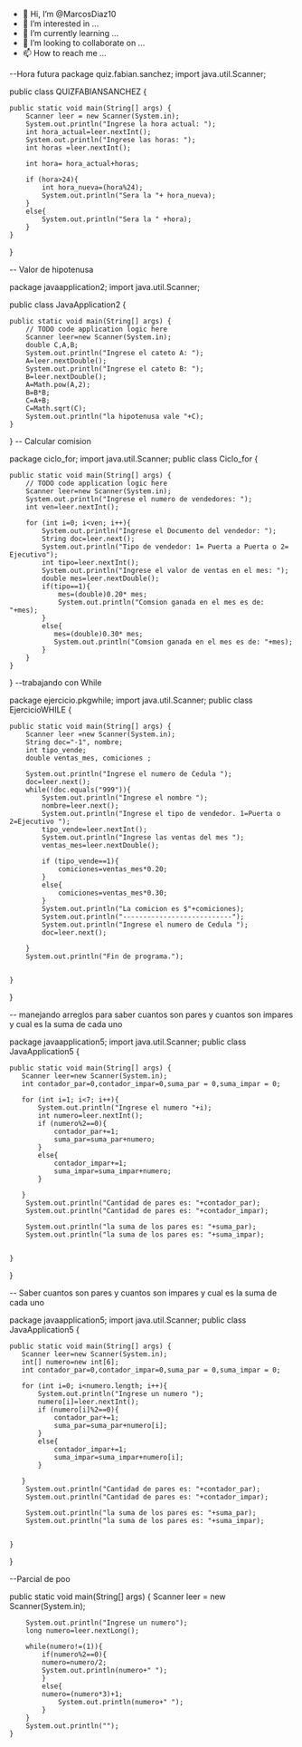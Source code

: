 - 👋 Hi, I’m @MarcosDiaz10
- 👀 I’m interested in ...
- 🌱 I’m currently learning ...
- 💞️ I’m looking to collaborate on ...
- 📫 How to reach me ...

<!---
MarcosDiaz10/MarcosDiaz10 is a ✨ special ✨ repository because its `README.md` (this file) appears on your GitHub profile.
You can click the Preview link to take a look at your changes.
--->
--Hora futura
package quiz.fabian.sanchez;
import java.util.Scanner;

public class QUIZFABIANSANCHEZ {

    public static void main(String[] args) {
        Scanner leer = new Scanner(System.in);
        System.out.println("Ingrese la hora actual: ");
        int hora_actual=leer.nextInt();
        System.out.println("Ingrese las horas: ");
        int horas =leer.nextInt();
        
        int hora= hora_actual+horas;
        
        if (hora>24){
            int hora_nueva=(hora%24);
            System.out.println("Sera la "+ hora_nueva);
        }
        else{
            System.out.println("Sera la " +hora);
        }
    }
    
}


-- Valor de hipotenusa

package javaapplication2;
import java.util.Scanner;

public class JavaApplication2 {

    public static void main(String[] args) {
        // TODO code application logic here
        Scanner leer=new Scanner(System.in);
        double C,A,B;
        System.out.println("Ingrese el cateto A: ");
        A=leer.nextDouble();
        System.out.println("Ingrese el cateto B: ");
        B=leer.nextDouble();
        A=Math.pow(A,2);
        B=B*B;
        C=A+B;
        C=Math.sqrt(C);
        System.out.println("la hipotenusa vale "+C);
    }
    
}
 -- Calcular comision
 
 
package ciclo_for;
import java.util.Scanner;
public class Ciclo_for {

    public static void main(String[] args) {
        // TODO code application logic here
        Scanner leer=new Scanner(System.in);
        System.out.println("Ingrese el numero de vendedores: ");
        int ven=leer.nextInt();
        
        for (int i=0; i<ven; i++){
            System.out.println("Ingrese el Documento del vendedor: ");
            String doc=leer.next();
            System.out.println("Tipo de vendedor: 1= Puerta a Puerta o 2= Ejecutivo");
            int tipo=leer.nextInt();
            System.out.println("Ingrese el valor de ventas en el mes: ");
            double mes=leer.nextDouble();
            if(tipo==1){
                mes=(double)0.20* mes;
                System.out.println("Comsion ganada en el mes es de: "+mes);
            }
            else{
               mes=(double)0.30* mes;
               System.out.println("Comsion ganada en el mes es de: "+mes); 
            }
        }
    }
    
}
--trabajando con While


package ejercicio.pkgwhile;
import java.util.Scanner;
public class EjercicioWHILE {

   
    public static void main(String[] args) {
        Scanner leer =new Scanner(System.in);
        String doc="-1", nombre;
        int tipo_vende;
        double ventas_mes, comiciones ;
        
        System.out.println("Ingrese el numero de Cedula ");
        doc=leer.next();
        while(!doc.equals("999")){
            System.out.println("Ingrese el nombre ");
            nombre=leer.next();
            System.out.println("Ingrese el tipo de vendedor. 1=Puerta o 2=Ejecutivo ");
            tipo_vende=leer.nextInt();
            System.out.println("Ingrese las ventas del mes ");
            ventas_mes=leer.nextDouble();
            
            if (tipo_vende==1){
                comiciones=ventas_mes*0.20;
            }
            else{
                comiciones=ventas_mes*0.30;
            }
            System.out.println("La comicion es $"+comiciones);
            System.out.println("---------------------------");
            System.out.println("Ingrese el numero de Cedula ");
            doc=leer.next();
            
        }
        System.out.println("Fin de programa.");
        
        
    }
    
}

-- manejando arreglos para saber cuantos son pares y cuantos son impares y cual es la suma de cada uno

package javaapplication5;
import java.util.Scanner;
public class JavaApplication5 {

    public static void main(String[] args) {
       Scanner leer=new Scanner(System.in);
       int contador_par=0,contador_impar=0,suma_par = 0,suma_impar = 0;
       
       for (int i=1; i<7; i++){
           System.out.println("Ingrese el numero "+i);
           int numero=leer.nextInt();
           if (numero%2==0){
               contador_par+=1;
               suma_par=suma_par+numero;
           }
           else{
               contador_impar+=1;
               suma_impar=suma_impar+numero;
           }
           
       }
        System.out.println("Cantidad de pares es: "+contador_par);
        System.out.println("Cantidad de pares es: "+contador_impar);

        System.out.println("la suma de los pares es: "+suma_par);
        System.out.println("la suma de los pares es: "+suma_impar);
        
        
    }
    
}


-- Saber cuantos son pares y cuantos son impares y cual es la suma de cada uno

package javaapplication5;
import java.util.Scanner;
public class JavaApplication5 {

    public static void main(String[] args) {
       Scanner leer=new Scanner(System.in);
       int[] numero=new int[6];
       int contador_par=0,contador_impar=0,suma_par = 0,suma_impar = 0;
       
       for (int i=0; i<numero.length; i++){
           System.out.println("Ingrese un numero ");
           numero[i]=leer.nextInt();
           if (numero[i]%2==0){
               contador_par+=1;
               suma_par=suma_par+numero[i];
           }
           else{
               contador_impar+=1;
               suma_impar=suma_impar+numero[i];
           }
           
       }
        System.out.println("Cantidad de pares es: "+contador_par);
        System.out.println("Cantidad de pares es: "+contador_impar);

        System.out.println("la suma de los pares es: "+suma_par);
        System.out.println("la suma de los pares es: "+suma_impar);
        
        
    }
    
}

--Parcial de poo

 public static void main(String[] args) {
        Scanner leer = new Scanner(System.in);
        
        System.out.println("Ingrese un numero");
        long numero=leer.nextLong();
                
        while(numero!=(1)){
            if(numero%2==0){
            numero=numero/2;
            System.out.println(numero+" ");
            }
            else{
            numero=(numero*3)+1;
                System.out.println(numero+" ");
            }
        }
        System.out.println("");
    }
